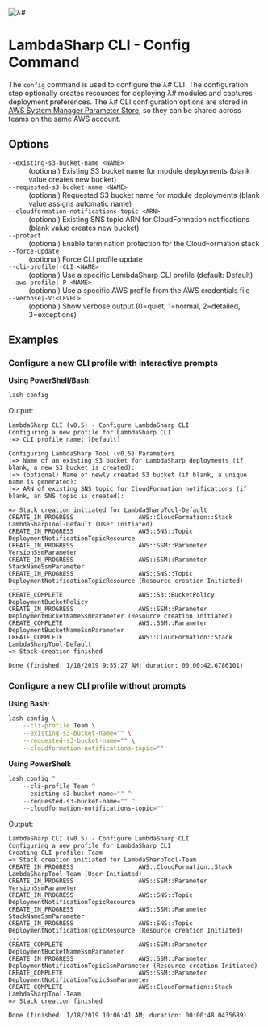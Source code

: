![λ#](../../../Docs/LambdaSharp_v2_small.png)

# LambdaSharp CLI - Config Command

The `config` command is used to configure the λ# CLI. The configuration step optionally creates resources for deploying λ# modules and captures deployment preferences. The λ# CLI configuration options are stored in [AWS System Manager Parameter Store](https://docs.aws.amazon.com/systems-manager/latest/userguide/systems-manager-paramstore.html), so they can be shared across teams on the same AWS account.

## Options

<dl>

<dt><code>--existing-s3-bucket-name &lt;NAME&gt;</code></dt>
<dd>(optional) Existing S3 bucket name for module deployments (blank value creates new bucket)</dd>

<dt><code>--requested-s3-bucket-name &lt;NAME&gt;</code></dt>
<dd>(optional) Requested S3 bucket name for module deployments (blank value assigns automatic name)</dd>

<dt><code>--cloudformation-notifications-topic &lt;ARN&gt;</code></dt>
<dd>(optional) Existing SNS topic ARN for CloudFormation notifications (blank value creates new bucket)</dd>

<dt><code>--protect</code></dt>
<dd>(optional) Enable termination protection for the CloudFormation stack</dd>

<dt><code>--force-update</code></dt>
<dd>(optional) Force CLI profile update</dd>

<dt><code>--cli-profile|-CLI &lt;NAME&gt;</code></dt>
<dd>(optional) Use a specific LambdaSharp CLI profile (default: Default)</dd>

<dt><code>--aws-profile|-P &lt;NAME&gt;</code></dt>
<dd>(optional) Use a specific AWS profile from the AWS credentials file</dd>

<dt><code>--verbose|-V:&lt;LEVEL&gt;</code></dt>
<dd>(optional) Show verbose output (0=quiet, 1=normal, 2=detailed, 3=exceptions)</dd>

</dl>

## Examples

### Configure a new CLI profile with interactive prompts

__Using PowerShell/Bash:__
```bash
lash config
```

Output:
```
LambdaSharp CLI (v0.5) - Configure LambdaSharp CLI
Configuring a new profile for LambdaSharp CLI
|=> CLI profile name: [Default]

Configuring LambdaSharp Tool (v0.5) Parameters
|=> Name of an existing S3 bucket for LambdaSharp deployments (if blank, a new S3 bucket is created):
|=> (optional) Name of newly created S3 bucket (if blank, a unique name is generated):
|=> ARN of existing SNS topic for CloudFormation notifications (if blank, an SNS topic is created):

=> Stack creation initiated for LambdaSharpTool-Default
CREATE_IN_PROGRESS                  AWS::CloudFormation::Stack                              LambdaSharpTool-Default (User Initiated)
CREATE_IN_PROGRESS                  AWS::SNS::Topic                                         DeploymentNotificationTopicResource
CREATE_IN_PROGRESS                  AWS::SSM::Parameter                                     VersionSsmParameter
CREATE_IN_PROGRESS                  AWS::SSM::Parameter                                     StackNameSsmParameter
CREATE_IN_PROGRESS                  AWS::SNS::Topic                                         DeploymentNotificationTopicResource (Resource creation Initiated)
...
CREATE_COMPLETE                     AWS::S3::BucketPolicy                                   DeploymentBucketPolicy
CREATE_IN_PROGRESS                  AWS::SSM::Parameter                                     DeploymentBucketNameSsmParameter (Resource creation Initiated)
CREATE_COMPLETE                     AWS::SSM::Parameter                                     DeploymentBucketNameSsmParameter
CREATE_COMPLETE                     AWS::CloudFormation::Stack                              LambdaSharpTool-Default
=> Stack creation finished

Done (finished: 1/18/2019 9:55:27 AM; duration: 00:00:42.6786101)
```

### Configure a new CLI profile without prompts

__Using Bash:__
```bash
lash config \
    --cli-profile Team \
    --existing-s3-bucket-name="" \
    --requested-s3-bucket-name="" \
    --cloudformation-notifications-topic=""
```
__Using PowerShell:__
```powershell
lash config ^
    --cli-profile Team ^
    --existing-s3-bucket-name="" ^
    --requested-s3-bucket-name="" ^
    --cloudformation-notifications-topic=""
```

Output:
```
LambdaSharp CLI (v0.5) - Configure LambdaSharp CLI
Configuring a new profile for LambdaSharp CLI
Creating CLI profile: Team
=> Stack creation initiated for LambdaSharpTool-Team
CREATE_IN_PROGRESS                  AWS::CloudFormation::Stack                              LambdaSharpTool-Team (User Initiated)
CREATE_IN_PROGRESS                  AWS::SSM::Parameter                                     VersionSsmParameter
CREATE_IN_PROGRESS                  AWS::SNS::Topic                                         DeploymentNotificationTopicResource
CREATE_IN_PROGRESS                  AWS::SSM::Parameter                                     StackNameSsmParameter
CREATE_IN_PROGRESS                  AWS::SNS::Topic                                         DeploymentNotificationTopicResource (Resource creation Initiated)
...
CREATE_COMPLETE                     AWS::SSM::Parameter                                     DeploymentBucketNameSsmParameter
CREATE_IN_PROGRESS                  AWS::SSM::Parameter                                     DeploymentNotificationTopicSsmParameter (Resource creation Initiated)
CREATE_COMPLETE                     AWS::SSM::Parameter                                     DeploymentNotificationTopicSsmParameter
CREATE_COMPLETE                     AWS::CloudFormation::Stack                              LambdaSharpTool-Team
=> Stack creation finished

Done (finished: 1/18/2019 10:06:41 AM; duration: 00:00:48.0435689)
```
